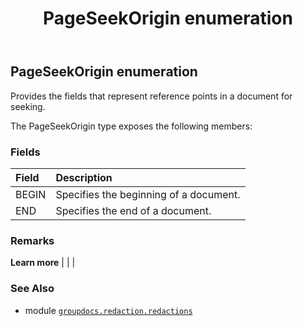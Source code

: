 ﻿---
title: PageSeekOrigin enumeration
second_title: GroupDocs.Redaction for Python via .NET API References
description: 
type: docs
weight: 260
url: /groupdocs.redaction.redactions/pageseekorigin/
is_root: false
---

## PageSeekOrigin enumeration

Provides the fields that represent reference points in a document for seeking.



The PageSeekOrigin type exposes the following members:

### Fields
| Field | Description |
| :- | :- |
| BEGIN | Specifies the beginning of a document. |
| END | Specifies the end of a document. |



### Remarks 


**Learn more** |
|
 |

### See Also
* module [`groupdocs.redaction.redactions`](..)
